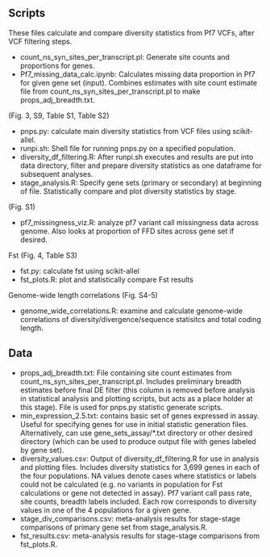 ## Scripts
These files calculate and compare diversity statistics from Pf7 VCFs, after VCF filtering steps. 

- count_ns_syn_sites_per_transcript.pl: Generate site counts and proportions for genes. 
- Pf7_missing_data_calc.ipynb: Calculates missing data proportion in Pf7 for given gene set (input). Combines estimates with site count estimate file from count_ns_syn_sites_per_transcript.pl to make props_adj_breadth.txt. 

(Fig. 3, S9, Table S1, Table S2)
- pnps.py: calculate main diversity statistics from VCF files using scikit-allel.
- runpi.sh: Shell file for running pnps.py on a specified population.
- diversity_df_filtering.R: After runpi.sh executes and results are put into data directory, filter and prepare diversity statistics as one dataframe for subsequent analyses. 
- stage_analysis.R: Specify gene sets (primary or secondary) at beginning of file. Statistically compare and plot diversity statistics by stage. 

(Fig. S1)
- pf7_missingness_viz.R: analyze pf7 variant call missingness data across genome. Also looks at proportion of FFD sites across gene set if desired. 

Fst (Fig. 4, Table S3)
- fst.py: calculate fst using scikit-allel
- fst_plots.R: plot and statistically compare Fst results 

Genome-wide length correlations (Fig. S4-5)
- genome_wide_correlations.R: examine and calculate genome-wide correlations of diversity/divergence/sequence statisitcs and total coding length.

## Data
- props_adj_breadth.txt: File containing site count estimates from count_ns_syn_sites_per_transcript.pl. Includes preliminary breadth estimates before final DE filter (this column is removed before analysis in statistical analysis and plotting scripts, but acts as a place holder at this stage). File is used for pnps.py statistic generate scripts.
- min_expression_2.5.txt: contains basic set of genes expressed in assay. Useful for specifying genes for use in initial statistic generation files. Alternatively, can use gene_sets_assay/*.txt directory or other desired directory (which can be used to produce output file with genes labeled by gene set).
- diversity_values.csv: Output of diversity_df_filtering.R for use in analysis and plotting files. Includes diversity statistics for 3,699 genes in each of the four populations. NA values denote cases where statistics or labels could not be calculated (e.g. no variants in population for Fst calculations or gene not detected in assay). Pf7 variant call pass rate, site counts, breadth labels included. Each row corresponds to diversity values in one of the 4 populations for a given gene.
- stage_div_comparisons.csv: meta-analysis results for stage-stage comparisons of primary gene set from stage_analysis.R. 
- fst_results.csv: meta-analysis results for stage-stage comparisons from fst_plots.R.
